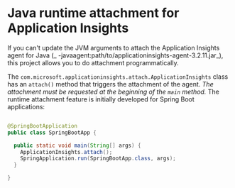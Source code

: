 # Java runtime attachment for Application Insights

If you can't update the JVM arguments to attach the Application Insights agent for Java (_
-javaagent:path/to/applicationinsights-agent-3.2.11.jar_), this project allows you to do attachment
programmatically.

The ```com.microsoft.applicationinsights.attach.ApplicationInsights``` class has an ```attach()```
method that triggers the attachment of the agent. _The attachment must be requested at the beginning
of the ```main``` method._ The runtime attachment feature is initially developed for Spring Boot
applications:

```java

@SpringBootApplication
public class SpringBootApp {

  public static void main(String[] args) {
    ApplicationInsights.attach();
    SpringApplication.run(SpringBootApp.class, args);
  }

}
```

